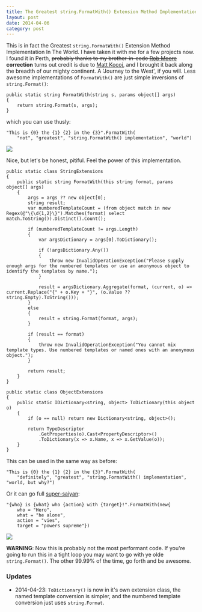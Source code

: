 ```yaml
---
title: The Greatest string.FormatWith() Extension Method Implementation In The World
layout: post
date: 2014-04-06
category: post
---
```


This is in fact the Greatest `string.FormatWith()` Extension Method Implementation In The World. I have taken it with me for a few projects now. I found it in Perth, ~~probably thanks to my brother-in-code [Rob Moore](http://robdmoore.id.au/)~~ **correction** turns out credit is due to [Matt Kocoj](http://hammerproject.com/), and I brought it back along the breadth of our mighty continent. A 'Journey to the West', if you will. Less awesome implementations of `FormatWith()` are just simple inversions of `string.Format()`:

	public static string FormatWith(string s, params object[] args)
	{
		return string.Format(s, args);
	}

which you can use thusly:

	"This is {0} the {1} {2} in the {3}".FormatWith(
		"not", "greatest", "string.FormatWith() implementation", "world")

![](http://media.giphy.com/media/B9bZxUmVr3ZNS/giphy.gif)

Nice, but let's be honest, pitiful. Feel the power of this implementation.

    public static class StringExtensions
    {
        public static string FormatWith(this string format, params object[] args)
        {
            args = args ?? new object[0];
            string result;
            var numberedTemplateCount = (from object match in new Regex(@"\{\d{1,2}\}").Matches(format) select match.ToString()).Distinct().Count();

            if (numberedTemplateCount != args.Length)
            {
                var argsDictionary = args[0].ToDictionary();

                if (!argsDictionary.Any())
                {
                    throw new InvalidOperationException("Please supply enough args for the numbered templates or use an anonymous object to identify the templates by name.");
                }

                result = argsDictionary.Aggregate(format, (current, o) => current.Replace("{" + o.Key + "}", (o.Value ?? string.Empty).ToString()));
            }
            else
            {
                result = string.Format(format, args);
            }

            if (result == format)
            {
                throw new InvalidOperationException("You cannot mix template types. Use numbered templates or named ones with an anonymous object.");
            }

            return result;
        }
    }

    public static class ObjectExtensions
    { 
        public static IDictionary<string, object> ToDictionary(this object o)
        {
            if (o == null) return new Dictionary<string, object>();

            return TypeDescriptor
                .GetProperties(o).Cast<PropertyDescriptor>()
                .ToDictionary(x => x.Name, x => x.GetValue(o));
        }
    }

This can be used in the same way as before:

	"This is {0} the {1} {2} in the {3}".FormatWith(
		"definitely", "greatest", "string.FormatWith() implementation", "world, but why?")

Or it can go full [super-saiyan](http://dragonball.wikia.com/wiki/Super_Saiyan):

	"{who} is {what} who {action} with {target}!".FormatWith(new{
		who = "Hero",
		what = "he alone",
		action = "vies",
		target = "powers supreme"})

![](http://media.giphy.com/media/6KlLzO38CkLjG/giphy.gif)

**WARNING**: Now this is probably not the most performant code. If you're going to run this in a tight loop you may want to go with ye olde `string.Format()`. The other 99.99% of the time, go forth and be awesome.

### Updates

- 2014-04-23: `ToDictionary()` is now in it's own extension class, the named template conversion is simpler, and the numbered template conversion just uses `string.Format`.

